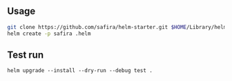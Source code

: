 ## Usage

```sh
git clone https://github.com/safira/helm-starter.git $HOME/Library/helm/starters/safira
helm create -p safira .helm
```

## Test run

`helm upgrade --install --dry-run --debug test .`